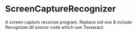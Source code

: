 ScreenCaptureRecognizer
=======================
A screen capture reconize program.
Replace old one & include Recognizer.dll source code which use Tesseract.
